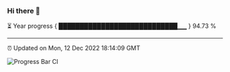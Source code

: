 ### Hi there 👋

⏳ Year progress { ████████████████████████████▁▁ } 94.73 %

---

⏰ Updated on Mon, 12 Dec 2022 18:14:09 GMT

![Progress Bar CI](https://github.com/liununu/liununu/workflows/Progress%20Bar%20CI/badge.svg)
